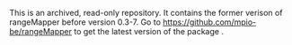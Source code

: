 This is an archived, read-only repository. It contains the former verison of rangeMapper before version 0.3-7. 
Go to https://github.com/mpio-be/rangeMapper to get the latest version of the package . 
